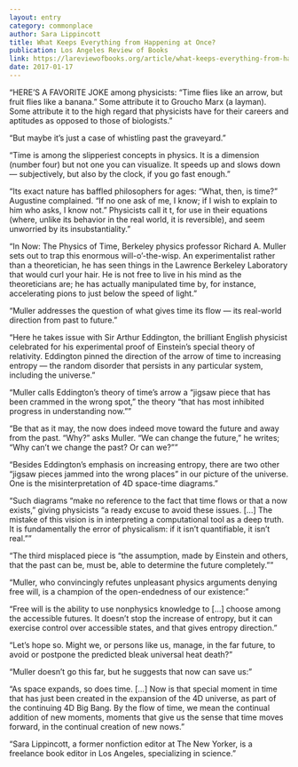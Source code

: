 ```yaml
---
layout: entry
category: commonplace
author: Sara Lippincott
title: What Keeps Everything from Happening at Once?
publication: Los Angeles Review of Books
link: https://lareviewofbooks.org/article/what-keeps-everything-from-happening-at-once-the-physics-of-time/
date: 2017-01-17
---
```


“HERE’S A FAVORITE JOKE among physicists: “Time flies like an arrow, but fruit flies like a banana.” Some attribute it to Groucho Marx (a layman). Some attribute it to the high regard that physicists have for their careers and aptitudes as opposed to those of biologists.”

“But maybe it’s just a case of whistling past the graveyard.”

“Time is among the slipperiest concepts in physics. It is a dimension (number four) but not one you can visualize. It speeds up and slows down — subjectively, but also by the clock, if you go fast enough.”

“Its exact nature has baffled philosophers for ages: “What, then, is time?” Augustine complained. “If no one ask of me, I know; if I wish to explain to him who asks, I know not.” Physicists call it t, for use in their equations (where, unlike its behavior in the real world, it is reversible), and seem unworried by its insubstantiality.”

“In Now: The Physics of Time, Berkeley physics professor Richard A. Muller sets out to trap this enormous will-o’-the-wisp. An experimentalist rather than a theoretician, he has seen things in the Lawrence Berkeley Laboratory that would curl your hair. He is not free to live in his mind as the theoreticians are; he has actually manipulated time by, for instance, accelerating pions to just below the speed of light.”

“Muller addresses the question of what gives time its flow — its real-world direction from past to future.”

“Here he takes issue with Sir Arthur Eddington, the brilliant English physicist celebrated for his experimental proof of Einstein’s special theory of relativity. Eddington pinned the direction of the arrow of time to increasing entropy — the random disorder that persists in any particular system, including the universe.”

“Muller calls Eddington’s theory of time’s arrow a “jigsaw piece that has been crammed in the wrong spot,” the theory “that has most inhibited progress in understanding now.””

“Be that as it may, the now does indeed move toward the future and away from the past. “Why?” asks Muller. “We can change the future,” he writes; “Why can’t we change the past? Or can we?””

“Besides Eddington’s emphasis on increasing entropy, there are two other “jigsaw pieces jammed into the wrong places” in our picture of the universe. One is the misinterpretation of 4D space-time diagrams.”

“Such diagrams “make no reference to the fact that time flows or that a now exists,” giving physicists “a ready excuse to avoid these issues. […] The mistake of this vision is in interpreting a computational tool as a deep truth. It is fundamentally the error of physicalism: if it isn’t quantifiable, it isn’t real.””

“The third misplaced piece is “the assumption, made by Einstein and others, that the past can be, must be, able to determine the future completely.””

“Muller, who convincingly refutes unpleasant physics arguments denying free will, is a champion of the open-endedness of our existence:”

“Free will is the ability to use nonphysics knowledge to […] choose among the accessible futures. It doesn’t stop the increase of entropy, but it can exercise control over accessible states, and that gives entropy direction.”

“Let’s hope so. Might we, or persons like us, manage, in the far future, to avoid or postpone the predicted bleak universal heat death?”

“Muller doesn’t go this far, but he suggests that now can save us:”

“As space expands, so does time. […] Now is that special moment in time that has just been created in the expansion of the 4D universe, as part of the continuing 4D Big Bang. By the flow of time, we mean the continual addition of new moments, moments that give us the sense that time moves forward, in the continual creation of new nows.”

“Sara Lippincott, a former nonfiction editor at The New Yorker, is a freelance book editor in Los Angeles, specializing in science.”

